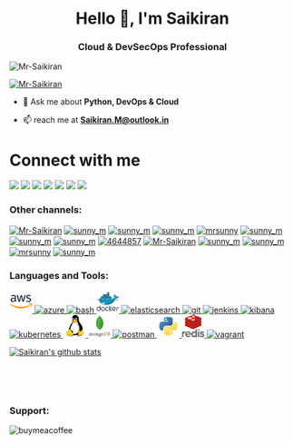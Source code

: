 <h1 align="center">Hello 👋, I'm Saikiran</h1>
<h3 align="center">Cloud & DevSecOps Professional</h3>

<p align="left"> <img src="https://komarev.com/ghpvc/?username=Mr-Saikiran&label=Profile%20views&color=0e75b6&style=flat" alt="Mr-Saikiran" /> </p>

<p align="left"> <a href="https://github.com/ryo-ma/github-profile-trophy"><img src="https://github-profile-trophy.vercel.app/?username=Mr-Saikiran" alt="Mr-Saikiran" /></a> </p>

- 💬 Ask me about **Python, DevOps & Cloud**

- 📫 reach me at **Saikiran.M@outlook.in**

# Connect with me
[<img src = "https://img.shields.io/badge/LinkedIn-0077B5?style=for-the-badge&logo=linkedin&logoColor=white">](https://www.linkedin.com/in/m-saikiran/)
[<img src = "https://img.shields.io/badge/GitHub-100000?style=for-the-badge&logo=github&logoColor=white">](https://github.com/Mr-Saikiran/)
[<img src = "https://img.shields.io/badge/Medium-12100E?style=for-the-badge&logo=medium&logoColor=white">](https://medium.com/@saikiran_m)
[<img src = "https://img.shields.io/badge/dev.to-0A0A0A?style=for-the-badge&logo=devdotto&logoColor=white">](https://dev.to/saikiran_m)
[<img src = "https://img.shields.io/badge/Discord-7289DA?style=for-the-badge&logo=discord&logoColor=white">](https://discord.gg/@saikiran)
[<img src = "https://img.shields.io/badge/Twitter-1DA1F2?style=for-the-badge&logo=twitter&logoColor=white">](https://twitter.com/sunnytweeted)
[<img src = "https://img.shields.io/badge/YouTube-FF0000?style=for-the-badge&logo=youtube&logoColor=white">](https://www.youtube.com/@sunny_m)

<h3 align="left">Other channels:</h3>
<p align="left">
<a href="https://codepen.io/Mr-Saikiran" target="blank"><img align="center" src="https://raw.githubusercontent.com/rahuldkjain/github-profile-readme-generator/master/src/images/icons/Social/codepen.svg" alt="Mr-Saikiran" height="30" width="40" /></a>
<a href="https://codeforces.com/profile/sunny_m" target="blank"><img align="center" src="https://raw.githubusercontent.com/rahuldkjain/github-profile-readme-generator/master/src/images/icons/Social/codeforces.svg" alt="sunny_m" height="30" width="40" /></a>
<a href="https://www.codechef.com/users/sunny_m" target="blank"><img align="center" src="https://cdn.jsdelivr.net/npm/simple-icons@3.1.0/icons/codechef.svg" alt="sunny_m" height="30" width="40" /></a>
<a href="https://www.topcoder.com/members/sunny_m" target="blank"><img align="center" src="https://raw.githubusercontent.com/rahuldkjain/github-profile-readme-generator/master/src/images/icons/Social/topcoder.svg" alt="sunny_m" height="30" width="40" /></a>
<a href="https://codesandbox.com/mrsunny" target="blank"><img align="center" src="https://raw.githubusercontent.com/rahuldkjain/github-profile-readme-generator/master/src/images/icons/Social/codesandbox.svg" alt="mrsunny" height="30" width="40" /></a>
<a href="https://www.leetcode.com/sunny_m" target="blank"><img align="center" src="https://raw.githubusercontent.com/rahuldkjain/github-profile-readme-generator/master/src/images/icons/Social/leet-code.svg" alt="sunny_m" height="30" width="40" /></a>
<a href="https://www.hackerrank.com/sunny_m" target="blank"><img align="center" src="https://raw.githubusercontent.com/rahuldkjain/github-profile-readme-generator/master/src/images/icons/Social/hackerrank.svg" alt="sunny_m" height="30" width="40" /></a>
<a href="https://www.hackerearth.com/sunny_m" target="blank"><img align="center" src="https://raw.githubusercontent.com/rahuldkjain/github-profile-readme-generator/master/src/images/icons/Social/hackerearth.svg" alt="sunny_m" height="30" width="40" /></a>
<a href="https://stackoverflow.com/users/4644857" target="blank"><img align="center" src="https://raw.githubusercontent.com/rahuldkjain/github-profile-readme-generator/master/src/images/icons/Social/stack-overflow.svg" alt="4644857" height="30" width="40" /></a>
<a href="https://kaggle.com/Mr-Saikiran" target="blank"><img align="center" src="https://raw.githubusercontent.com/rahuldkjain/github-profile-readme-generator/master/src/images/icons/Social/kaggle.svg" alt="Mr-Saikiran" height="30" width="40" /></a>
<a href="https://dribbble.com/sunny_m" target="blank"><img align="center" src="https://raw.githubusercontent.com/rahuldkjain/github-profile-readme-generator/master/src/images/icons/Social/dribbble.svg" alt="sunny_m" height="30" width="40" /></a>
<a href="https://www.behance.net/sunny_m" target="blank"><img align="center" src="https://raw.githubusercontent.com/rahuldkjain/github-profile-readme-generator/master/src/images/icons/Social/behance.svg" alt="sunny_m" height="30" width="40" /></a>
<a href="https://hashnode.com/mrsunny" target="blank"><img align="center" src="https://raw.githubusercontent.com/rahuldkjain/github-profile-readme-generator/master/src/images/icons/Social/hashnode.svg" alt="mrsunny" height="30" width="40" /></a>
<a href="https://auth.geeksforgeeks.org/user/sunny_m" target="blank"><img align="center" src="https://raw.githubusercontent.com/rahuldkjain/github-profile-readme-generator/master/src/images/icons/Social/geeks-for-geeks.svg" alt="sunny_m" height="30" width="40" /></a>
</p>

<h3 align="left">Languages and Tools:</h3>
<p align="left"> <a href="https://aws.amazon.com" target="_blank" rel="noreferrer"> <img src="https://raw.githubusercontent.com/devicons/devicon/master/icons/amazonwebservices/amazonwebservices-original-wordmark.svg" alt="aws" width="40" height="40"/> </a> <a href="https://azure.microsoft.com/en-in/" target="_blank" rel="noreferrer"> <img src="https://www.vectorlogo.zone/logos/microsoft_azure/microsoft_azure-icon.svg" alt="azure" width="40" height="40"/> </a> <a href="https://www.gnu.org/software/bash/" target="_blank" rel="noreferrer"> <img src="https://www.vectorlogo.zone/logos/gnu_bash/gnu_bash-icon.svg" alt="bash" width="40" height="40"/> </a> <a href="https://www.docker.com/" target="_blank" rel="noreferrer"> <img src="https://raw.githubusercontent.com/devicons/devicon/master/icons/docker/docker-original-wordmark.svg" alt="docker" width="40" height="40"/> </a> <a href="https://www.elastic.co" target="_blank" rel="noreferrer"> <img src="https://www.vectorlogo.zone/logos/elastic/elastic-icon.svg" alt="elasticsearch" width="40" height="40"/> </a> <a href="https://git-scm.com/" target="_blank" rel="noreferrer"> <img src="https://www.vectorlogo.zone/logos/git-scm/git-scm-icon.svg" alt="git" width="40" height="40"/> </a> <a href="https://www.jenkins.io" target="_blank" rel="noreferrer"> <img src="https://www.vectorlogo.zone/logos/jenkins/jenkins-icon.svg" alt="jenkins" width="40" height="40"/> </a> <a href="https://www.elastic.co/kibana" target="_blank" rel="noreferrer"> <img src="https://www.vectorlogo.zone/logos/elasticco_kibana/elasticco_kibana-icon.svg" alt="kibana" width="40" height="40"/> </a> <a href="https://kubernetes.io" target="_blank" rel="noreferrer"> <img src="https://www.vectorlogo.zone/logos/kubernetes/kubernetes-icon.svg" alt="kubernetes" width="40" height="40"/> </a> <a href="https://www.linux.org/" target="_blank" rel="noreferrer"> <img src="https://raw.githubusercontent.com/devicons/devicon/master/icons/linux/linux-original.svg" alt="linux" width="40" height="40"/> </a> <a href="https://www.mongodb.com/" target="_blank" rel="noreferrer"> <img src="https://raw.githubusercontent.com/devicons/devicon/master/icons/mongodb/mongodb-original-wordmark.svg" alt="mongodb" width="40" height="40"/> </a> <a href="https://postman.com" target="_blank" rel="noreferrer"> <img src="https://www.vectorlogo.zone/logos/getpostman/getpostman-icon.svg" alt="postman" width="40" height="40"/> </a> <a href="https://www.python.org" target="_blank" rel="noreferrer"> <img src="https://raw.githubusercontent.com/devicons/devicon/master/icons/python/python-original.svg" alt="python" width="40" height="40"/> </a> <a href="https://redis.io" target="_blank" rel="noreferrer"> <img src="https://raw.githubusercontent.com/devicons/devicon/master/icons/redis/redis-original-wordmark.svg" alt="redis" width="40" height="40"/> </a> <a href="https://www.vagrantup.com/" target="_blank" rel="noreferrer"> <img src="https://www.vectorlogo.zone/logos/vagrantup/vagrantup-icon.svg" alt="vagrant" width="40" height="40"/> </a> </p>

[![Saikiran's github stats](https://github-readme-stats-MrSunny-M.vercel.app/api?username=Mr-Saikiran&show_icons=true&theme=radical)](https://github.com/Mr-Saikiran)

<p><img align="center" src="https://github-readme-streak-stats.herokuapp.com/?user=Mr-Saikiran&" alt="" /></p>

<p><img align="center" src="https://github-readme-stats-Mr-Saikiran.vercel.app/api/top-langs?username=Mr-Saikiran&show_icons=true&locale=en&layout=compact" alt="" /></p>

<h3 align="left">Support:</h3>
<p><a href="https://www.buymeacoffee.com/Saikiran.M"> <img align="left" src="https://cdn.buymeacoffee.com/buttons/v2/default-yellow.png" height="50" width="210" alt="buymeacoffee" /></a></p><br><br>
